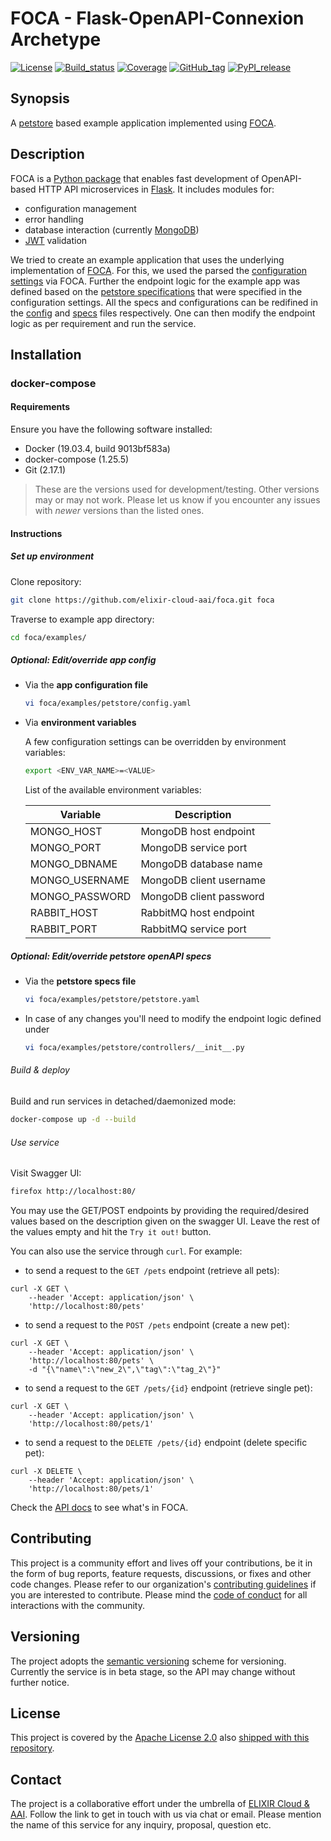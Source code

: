 # FOCA - Flask-OpenAPI-Connexion Archetype

[![License][badge-license]][badge-url-license]
[![Build_status][badge-build-status]][badge-url-build-status]
[![Coverage][badge-coverage]][badge-url-coverage]
[![GitHub_tag][badge-github-tag]][badge-url-github-tag]
[![PyPI_release][badge-pypi]][badge-url-pypi]

## Synopsis

A [petstore][res-petstore] based example application implemented using
[FOCA][res-foca].

## Description

FOCA is a [Python package][res-foca] that enables fast development of
OpenAPI-based HTTP API microservices in [Flask][res-flask]. It includes modules
for:

* configuration management
* error handling
* database interaction (currently [MongoDB][res-mongo-db])
* [JWT][res-jwt] validation

We tried to create an example application that uses the underlying implementation of
[FOCA][res-foca]. For this, we used the parsed the [configuration settings][res-config]
via FOCA. Further the endpoint logic for the example app was defined based on the
[petstore specifications][res-specs] that were specified in the configuration settings. 
All the specs and configurations can be redifined in the [config][res-config] and
[specs][res-specs] files respectively. One can then modify the endpoint logic as per
requirement and run the service.
## Installation

### docker-compose

#### Requirements

Ensure you have the following software installed:

* Docker (19.03.4, build 9013bf583a)
* docker-compose (1.25.5)
* Git (2.17.1)

> These are the versions used for development/testing. Other versions may or
> may not work. Please let us know if you encounter any issues with _newer_
> versions than the listed ones.

#### Instructions

##### Set up environment

Clone repository:

```bash
git clone https://github.com/elixir-cloud-aai/foca.git foca
```

Traverse to example app directory:

```bash
cd foca/examples/
```

##### Optional: Edit/override app config

* Via the **app configuration file**

  ```bash
  vi foca/examples/petstore/config.yaml
  ```

* Via **environment variables**

  A few configuration settings can be overridden by environment variables:

  ```bash
  export <ENV_VAR_NAME>=<VALUE>
  ```

  List of the available environment variables:

  | Variable       | Description             |
  |----------------|-------------------------|
  | MONGO_HOST     | MongoDB host endpoint   |
  | MONGO_PORT     | MongoDB service port    |
  | MONGO_DBNAME   | MongoDB database name   |
  | MONGO_USERNAME | MongoDB client username |
  | MONGO_PASSWORD | MongoDB client password |
  | RABBIT_HOST    | RabbitMQ host endpoint  |
  | RABBIT_PORT    | RabbitMQ service port   |

##### Optional: Edit/override petstore openAPI specs

* Via the **petstore specs file**

  ```bash
  vi foca/examples/petstore/petstore.yaml
  ```

* In case of any changes you'll need to modify the endpoint logic
defined under

  ```bash
  vi foca/examples/petstore/controllers/__init__.py
  ```

###### Build & deploy

Build and run services in detached/daemonized mode:

```bash
docker-compose up -d --build
```

###### Use service

Visit Swagger UI:

```bash
firefox http://localhost:80/
```

You may use the GET/POST endpoints by providing the required/desired values
based on the description given on the swagger UI. 
Leave the rest of the values empty and hit the `Try it out!` button.

You can also use the service through `curl`. For example:
* to send a request to the `GET /pets` endpoint (retrieve all pets):
```console
curl -X GET \
    --header 'Accept: application/json' \
    'http://localhost:80/pets' 
```

* to send a request to the `POST /pets` endpoint (create a new pet):
```console
curl -X GET \
    --header 'Accept: application/json' \
    'http://localhost:80/pets' \
    -d "{\"name\":\"new_2\",\"tag\":\"tag_2\"}"
```

* to send a request to the `GET /pets/{id}` endpoint (retrieve single pet):
```console
curl -X GET \
    --header 'Accept: application/json' \
    'http://localhost:80/pets/1' 
```

* to send a request to the `DELETE /pets/{id}` endpoint (delete specific pet):
```console
curl -X DELETE \
    --header 'Accept: application/json' \
    'http://localhost:80/pets/1' 
```

Check the [API docs][docs-api] to see what's in FOCA.

## Contributing

This project is a community effort and lives off your contributions, be it in
the form of bug reports, feature requests, discussions, or fixes and other code
changes. Please refer to our organization's [contributing
guidelines][res-elixir-cloud-contributing] if you are interested to contribute.
Please mind the [code of conduct][res-elixir-cloud-coc] for all interactions
with the community.

## Versioning

The project adopts the [semantic versioning][res-semver] scheme for versioning.
Currently the service is in beta stage, so the API may change without further
notice.

## License

This project is covered by the [Apache License 2.0][license-apache] also
[shipped with this repository][license].

## Contact

The project is a collaborative effort under the umbrella of [ELIXIR Cloud &
AAI][org-elixir-cloud]. Follow the link to get in touch with us via chat or
email. Please mention the name of this service for any inquiry, proposal,
question etc.

[badge-build-status]:<https://travis-ci.com/elixir-cloud-aai/foca.svg?branch=dev>
[badge-coverage]:<https://img.shields.io/coveralls/github/elixir-cloud-aai/foca>
[badge-github-tag]:<https://img.shields.io/github/v/tag/elixir-cloud-aai/foca?color=C39BD3>
[badge-license]:<https://img.shields.io/badge/license-Apache%202.0-blue.svg>
[badge-pypi]:<https://img.shields.io/pypi/v/foca.svg?style=flat&color=C39BD3>
[badge-url-build-status]:<https://travis-ci.com/elixir-cloud-aai/foca>
[badge-url-coverage]:<https://coveralls.io/github/elixir-cloud-aai/foca>
[badge-url-github-tag]:<https://github.com/elixir-cloud-aai/foca/releases>
[badge-url-license]:<http://www.apache.org/licenses/LICENSE-2.0>
[badge-url-pypi]:<https://pypi.python.org/pypi/foca>
[docs-api]: <https://foca.readthedocs.io/en/latest/>
[license]: LICENSE
[license-apache]: <https://www.apache.org/licenses/LICENSE-2.0>
[org-elixir-cloud]: <https://github.com/elixir-cloud-aai/elixir-cloud-aai>
[res-elixir-cloud-coc]: <https://github.com/elixir-cloud-aai/elixir-cloud-aai/blob/dev/CODE_OF_CONDUCT.md>
[res-elixir-cloud-contributing]: <https://github.com/elixir-cloud-aai/elixir-cloud-aai/blob/dev/CONTRIBUTING.md>
[res-connexion]: <https://github.com/zalando/connexion>
[res-flask]: <http://flask.pocoo.org/>
[res-foca]: <https://pypi.org/project/foca/>
[res-jwt]: <https://jwt.io>
[res-mongo-db]: <https://www.mongodb.com/>
[res-open-api]: <https://www.openapis.org/>
[res-semver]: <https://semver.org/>
[res-petstore]: <https://petstore.swagger.io/>
[res-specs]: <https://github.com/elixir-cloud-aai/foca/blob/dev/examples/petstore/petstore.yaml>
[res-config]: <https://github.com/elixir-cloud-aai/foca/blob/dev/examples/petstore/config.yaml>